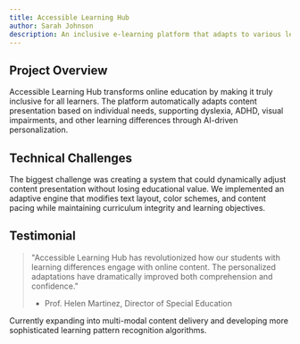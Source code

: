 ```yaml
---
title: Accessible Learning Hub
author: Sarah Johnson
description: An inclusive e-learning platform that adapts to various learning disabilities and provides personalized learning experiences for all students
---
```


## Project Overview

Accessible Learning Hub transforms online education by making it truly inclusive for all learners. The platform automatically adapts content presentation based on individual needs, supporting dyslexia, ADHD, visual impairments, and other learning differences through AI-driven personalization.

## Technical Challenges

The biggest challenge was creating a system that could dynamically adjust content presentation without losing educational value. We implemented an adaptive engine that modifies text layout, color schemes, and content pacing while maintaining curriculum integrity and learning objectives.

## Testimonial

> "Accessible Learning Hub has revolutionized how our students with learning differences engage with online content. The personalized adaptations have dramatically improved both comprehension and confidence."
>
> - Prof. Helen Martinez, Director of Special Education

Currently expanding into multi-modal content delivery and developing more sophisticated learning pattern recognition algorithms.

